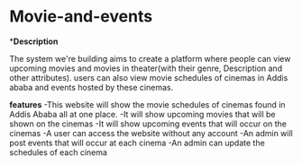 # Movie-and-events

*****Description****

The system we're building aims to create a platform where people can view upcoming
movies and movies in theater(with their genre, Description and other attributes).
users can also view movie schedules of cinemas in Addis ababa and events hosted by these
cinemas. 


******features******
-This website will show the movie schedules of cinemas found in Addis Ababa all at one place.
-It will show upcoming movies that will be shown on the cinemas
 -It will show upcoming events that will occur on the cinemas
-A user can access the website without any account
-An admin will post events that will occur at each cinema
-An admin can update the schedules of each cinema

